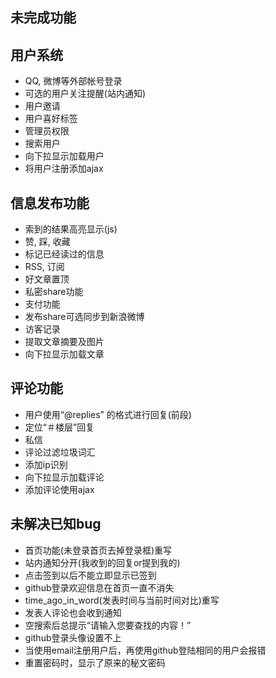 ## 未完成功能
用户系统
--------------------------------------
* QQ, 微博等外部帐号登录
* 可选的用户关注提醒(站内通知)
* 用户邀请
* 用户喜好标签
* 管理员权限
* 搜索用户
* 向下拉显示加载用户
* 将用户注册添加ajax

信息发布功能
--------------------------------------
* 索到的结果高亮显示(js)
* 赞, 踩, 收藏
* 标记已经读过的信息
* RSS, 订阅
* 好文章置顶
* 私密share功能
* 支付功能
* 发布share可选同步到新浪微博
* 访客记录
* 提取文章摘要及图片
* 向下拉显示加载文章

评论功能
---------------------------------------
* 用户使用“@replies” 的格式进行回复(前段)
* 定位“＃楼层”回复
* 私信
* 评论过滤垃圾词汇
* 添加ip识别
* 向下拉显示加载评论
* 添加评论使用ajax

未解决已知bug
----------------------------------------
* 首页功能(未登录首页去掉登录框)重写
* 站内通知分开(我收到的回复or提到我的)
* 点击签到以后不能立即显示已签到
* github登录欢迎信息在首页一直不消失
* time_ago_in_word(发表时间与当前时间对比)重写
* 发表人评论也会收到通知
* 空搜索后总提示“请输入您要查找的内容！”
* github登录头像设置不上
* 当使用email注册用户后，再使用github登陆相同的用户会报错
* 重置密码时，显示了原来的秘文密码
